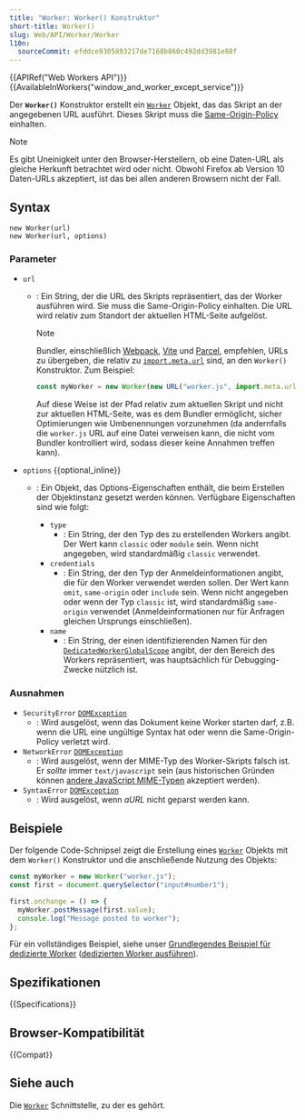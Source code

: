 ```yaml
---
title: "Worker: Worker() Konstruktor"
short-title: Worker()
slug: Web/API/Worker/Worker
l10n:
  sourceCommit: efddce9305893217de7168b860c492dd3981e88f
---
```


{{APIRef("Web Workers API")}}{{AvailableInWorkers("window_and_worker_except_service")}}

Der **`Worker()`** Konstruktor erstellt ein [`Worker`](/de/docs/Web/API/Worker) Objekt, das das Skript an der angegebenen URL ausführt. Dieses Skript muss die [Same-Origin-Policy](/de/docs/Web/Security/Same-origin_policy) einhalten.

> [!NOTE]
> Es gibt Uneinigkeit unter den Browser-Herstellern, ob eine Daten-URL als gleiche Herkunft betrachtet wird oder nicht. Obwohl Firefox ab Version 10 Daten-URLs akzeptiert, ist das bei allen anderen Browsern nicht der Fall.

## Syntax

```js-nolint
new Worker(url)
new Worker(url, options)
```

### Parameter

- `url`

  - : Ein String, der die URL des Skripts repräsentiert, das der Worker ausführen wird. Sie muss die Same-Origin-Policy einhalten. Die URL wird relativ zum Standort der aktuellen HTML-Seite aufgelöst.

    > [!NOTE]
    > Bundler, einschließlich [Webpack](https://webpack.js.org/guides/web-workers/), [Vite](https://vitejs.dev/guide/features.html#web-workers) und [Parcel](https://parceljs.org/languages/javascript/#web-workers), empfehlen, URLs zu übergeben, die relativ zu [`import.meta.url`](/de/docs/Web/JavaScript/Reference/Operators/import.meta#url) sind, an den `Worker()` Konstruktor. Zum Beispiel:
    >
    > ```js
    > const myWorker = new Worker(new URL("worker.js", import.meta.url));
    > ```
    >
    > Auf diese Weise ist der Pfad relativ zum aktuellen Skript und nicht zur aktuellen HTML-Seite, was es dem Bundler ermöglicht, sicher Optimierungen wie Umbenennungen vorzunehmen (da andernfalls die `worker.js` URL auf eine Datei verweisen kann, die nicht vom Bundler kontrolliert wird, sodass dieser keine Annahmen treffen kann).

- `options` {{optional_inline}}

  - : Ein Objekt, das Options-Eigenschaften enthält, die beim Erstellen der Objektinstanz gesetzt werden können. Verfügbare Eigenschaften sind wie folgt:

    - `type`
      - : Ein String, der den Typ des zu erstellenden Workers angibt. Der Wert kann `classic` oder `module` sein. Wenn nicht angegeben, wird standardmäßig `classic` verwendet.
    - `credentials`
      - : Ein String, der den Typ der Anmeldeinformationen angibt, die für den Worker verwendet werden sollen. Der Wert kann `omit`, `same-origin` oder `include` sein. Wenn nicht angegeben oder wenn der Typ `classic` ist, wird standardmäßig `same-origin` verwendet (Anmeldeinformationen nur für Anfragen gleichen Ursprungs einschließen).
    - `name`
      - : Ein String, der einen identifizierenden Namen für den [`DedicatedWorkerGlobalScope`](/de/docs/Web/API/DedicatedWorkerGlobalScope) angibt, der den Bereich des Workers repräsentiert, was hauptsächlich für Debugging-Zwecke nützlich ist.

### Ausnahmen

- `SecurityError` [`DOMException`](/de/docs/Web/API/DOMException)
  - : Wird ausgelöst, wenn das Dokument keine Worker starten darf, z.B. wenn die URL eine ungültige Syntax hat oder wenn die Same-Origin-Policy verletzt wird.
- `NetworkError` [`DOMException`](/de/docs/Web/API/DOMException)
  - : Wird ausgelöst, wenn der MIME-Typ des Worker-Skripts falsch ist. Er _sollte_ immer `text/javascript` sein (aus historischen Gründen können [andere JavaScript MIME-Typen](/de/docs/Web/HTTP/Basics_of_HTTP/MIME_types#legacy_javascript_mime_types) akzeptiert werden).
- `SyntaxError` [`DOMException`](/de/docs/Web/API/DOMException)
  - : Wird ausgelöst, wenn _aURL_ nicht geparst werden kann.

## Beispiele

Der folgende Code-Schnipsel zeigt die Erstellung eines [`Worker`](/de/docs/Web/API/Worker) Objekts mit dem `Worker()` Konstruktor und die anschließende Nutzung des Objekts:

```js
const myWorker = new Worker("worker.js");
const first = document.querySelector("input#number1");

first.onchange = () => {
  myWorker.postMessage(first.value);
  console.log("Message posted to worker");
};
```

Für ein vollständiges Beispiel, siehe unser [Grundlegendes Beispiel für dedizierte Worker](https://github.com/mdn/dom-examples/tree/main/web-workers/simple-web-worker) ([dedizierten Worker ausführen](https://mdn.github.io/dom-examples/web-workers/simple-web-worker/)).

## Spezifikationen

{{Specifications}}

## Browser-Kompatibilität

{{Compat}}

## Siehe auch

Die [`Worker`](/de/docs/Web/API/Worker) Schnittstelle, zu der es gehört.
